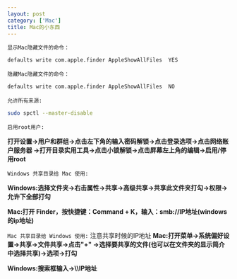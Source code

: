 ```yaml
---
layout: post
category: ['Mac']
title: Mac的小东西
---
```

`显示Mac隐藏文件的命令：`
```bash
defaults write com.apple.finder AppleShowAllFiles  YES
```

`隐藏Mac隐藏文件的命令：`
```bash
defaults write com.apple.finder AppleShowAllFiles  NO
```

`允许所有来源:`
```bash
sudo spctl --master-disable
```

`启用root用户:`

**打开设置->用户和群组->点击左下角的输入密码解锁->点击登录选项->点击网络账户服务器
->打开目录实用工具->点击小锁解锁->点击屏幕左上角的编辑->启用/停用root**

`Windows 共享目录给 Mac 使用:`

**Windows:选择文件夹->右击属性->共享->高级共享->共享此文件夹打勾->权限->允许下全部打勾**

**Mac:打开 Finder，按快捷键：Command + K，输入：smb://IP地址(windows的ip地址)**

`Mac 共享目录给 Windows 使用:`
注意共享时候的IP地址
**Mac:打开菜单->系统偏好设置->共享->文件共享->点击"+" ->选择要共享的文件(也可以在文件夹的显示简介中选择共享)->选项->打勾**

**Windows:搜索框输入->\\\IP地址**


